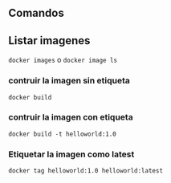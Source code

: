 ## Comandos

## Listar imagenes
```docker images```
o 
```docker image ls```

### contruir la imagen sin etiqueta

```
docker build 
```

### contruir la imagen con etiqueta

```docker build -t helloworld:1.0```

### Etiquetar la imagen como latest

```docker tag helloworld:1.0 helloworld:latest```



